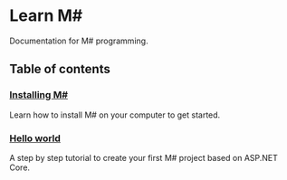 # Learn M#
Documentation for M# programming.

## Table of contents

### [Installing M#](Install/readme.md)
Learn how to install M# on your computer to get started.

### [Hello world](HelloWorld/readme.md)
A step by step tutorial to create your first M# project based on ASP.NET Core.
